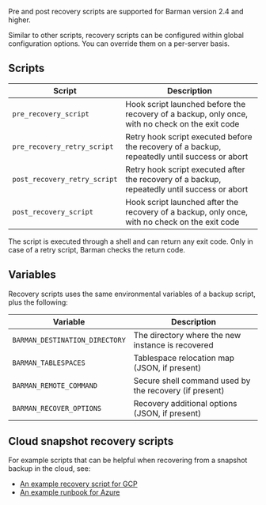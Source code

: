Pre and post recovery scripts are supported for Barman version 2.4 and higher.

Similar to other scripts, recovery scripts can be configured within global configuration options.  You can override them on a per-server basis.

## Scripts 

|**Script**|**Description**|
|----------|---------------|
|`pre_recovery_script`|Hook script launched before the recovery of a backup, only once, with no check on the exit code|
|`pre_recovery_retry_script`|Retry hook script executed before the recovery of a backup, repeatedly until success or abort|
|`post_recovery_retry_script`|Retry hook script executed after the recovery of a backup, repeatedly until success or abort|
|`post_recovery_script`|Hook script launched after the recovery of a backup, only once, with no check on the exit code|

The script is executed through a shell and can return any exit code. Only in case of a retry script, Barman checks the return code.

## Variables

Recovery scripts uses the same environmental variables of a backup script, plus the following:

|**Variable**|**Description**|
|------------|---------------|
|`BARMAN_DESTINATION_DIRECTORY`|The directory where the new instance is recovered|
|`BARMAN_TABLESPACES`|Tablespace relocation map (JSON, if present)|
|`BARMAN_REMOTE_COMMAND`|Secure shell command used by the recovery (if present)|
|`BARMAN_RECOVER_OPTIONS`|Recovery additional options (JSON, if present)|

## Cloud snapshot recovery scripts

For example scripts that can be helpful when recovering from a snapshot backup in the cloud, see:

- [An example recovery script for GCP](https://github.com/EnterpriseDB/barman/blob/master/scripts/prepare_snapshot_recovery.py)
- [An example runbook for Azure](https://github.com/EnterpriseDB/barman/blob/master/doc/runbooks/snapshot_recovery_azure.md)